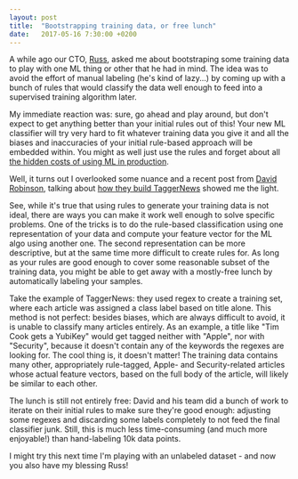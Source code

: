 ```yaml
---
layout: post
title:  "Bootstrapping training data, or free lunch"
date:   2017-05-16 7:30:00 +0200
---
```

A while ago our CTO, [Russ](https://twitter.com/rhs), asked me about bootstraping some training data to play with one ML thing or other that he had in mind. The idea was to avoid the effort of manual labeling (he's kind of lazy...) by coming up with a bunch of rules that would classify the data well enough to feed into a supervised training algorithm later.

My immediate reaction was: sure, go ahead and play around, but don't expect to get anything better than your initial rules out of this! Your new ML classifier will try very hard to fit whatever training data you give it and all the biases and inaccuracies of your initial rule-based approach will be embedded within. You might as well just use the rules and forget about all [the hidden costs of using ML in production](https://research.google.com/pubs/pub43146.html).

Well, it turns out I overlooked some nuance and a recent post from [David Robinson](https://twitter.com/drob), talking about [how they build TaggerNews](http://varianceexplained.org/programming/tagger-news/) showed me the light.

See, while it's true that using rules to generate your training data is not ideal, there are ways you can make it work well enough to solve specific problems. One of the tricks is to do the rule-based classification using one representation of your data and compute your feature vector for the ML algo using another one. The second representation can be more descriptive, but at the same time more difficult to create rules for. As long as your rules are good enough to cover some reasonable subset of the training data, you might be able to get away with a mostly-free lunch by automatically labeling your samples.

Take the example of TaggerNews: they used regex to create a training set, where each article was assigned a class label based on title alone. This method is not perfect: besides biases, which are always difficult to avoid, it is unable to classify many articles entirely. As an example, a title like "Tim Cook gets a YubiKey" would get tagged neither with "Apple", nor with "Security", because it doesn't contain any of the keywords the regexes are looking for. The cool thing is, it doesn't matter! The training data contains many other, appropriately rule-tagged, Apple- and Security-related articles whose actual feature vectors, based on the full body of the article, will likely be similar to each other.

The lunch is still not entirely free: David and his team did a bunch of work to iterate on their initial rules to make sure they're good enough: adjusting some regexes and discarding some labels completely to not feed the final classifier junk. Still, this is much less time-consuming (and much more enjoyable!) than hand-labeling 10k data points.

I might try this next time I'm playing with an unlabeled dataset - and now you also have my blessing Russ!